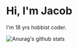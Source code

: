 # Hi, I'm Jacob
I'm 18 yrs hobbist coder.

![Anurag's github stats](https://github-readme-stats.vercel.app/api?username=Gandalfel)
